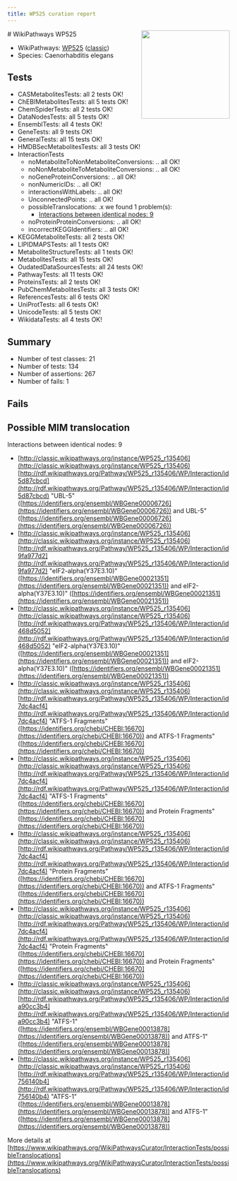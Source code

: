 ```yaml
---
title: WP525 curation report
---
```


<img style="float: right; width: 200px" src="https://upload.wikimedia.org/wikipedia/commons/thumb/8/83/Wplogo_with_text_500.png/640px-Wplogo_with_text_500.png" />
# WikiPathways WP525

* WikiPathways: [WP525](https://wikipathways.org/pathways/WP525) ([classic](https://classic.wikipathways.org/instance/WP525))
* Species: Caenorhabditis elegans
## Tests
* CASMetabolitesTests: all 2 tests OK!
* ChEBIMetabolitesTests: all 5 tests OK!
* ChemSpiderTests: all 2 tests OK!
* DataNodesTests: all 5 tests OK!
* EnsemblTests: all 4 tests OK!
* GeneTests: all 9 tests OK!
* GeneralTests: all 15 tests OK!
* HMDBSecMetabolitesTests: all 3 tests OK!
* InteractionTests
    * noMetaboliteToNonMetaboliteConversions: .. all OK!
    * noNonMetaboliteToMetaboliteConversions: .. all OK!
    * noGeneProteinConversions: .. all OK!
    * nonNumericIDs: .. all OK!
    * interactionsWithLabels: .. all OK!
    * UnconnectedPoints: .. all OK!
    * possibleTranslocations: .x we found 1 problem(s):
        * [Interactions between identical nodes: 9](#1c11820e)
    * noProteinProteinConversions: .. all OK!
    * incorrectKEGGIdentifiers: .. all OK!
* KEGGMetaboliteTests: all 2 tests OK!
* LIPIDMAPSTests: all 1 tests OK!
* MetaboliteStructureTests: all 1 tests OK!
* MetabolitesTests: all 15 tests OK!
* OudatedDataSourcesTests: all 24 tests OK!
* PathwayTests: all 11 tests OK!
* ProteinsTests: all 2 tests OK!
* PubChemMetabolitesTests: all 3 tests OK!
* ReferencesTests: all 6 tests OK!
* UniProtTests: all 6 tests OK!
* UnicodeTests: all 5 tests OK!
* WikidataTests: all 4 tests OK!


## Summary

* Number of test classes: 21
* Number of tests: 134
* Number of assertions: 267
* Number of fails: 1

## Fails

<a name="1c11820e" />

## Possible MIM translocation

Interactions between identical nodes: 9

* [http://classic.wikipathways.org/instance/WP525_r135406](http://classic.wikipathways.org/instance/WP525_r135406) [http://rdf.wikipathways.org/Pathway/WP525_r135406/WP/Interaction/id5d87cbcd](http://rdf.wikipathways.org/Pathway/WP525_r135406/WP/Interaction/id5d87cbcd) "UBL-5" ([https://identifiers.org/ensembl/WBGene00006726](https://identifiers.org/ensembl/WBGene00006726)) and 
UBL-5" ([https://identifiers.org/ensembl/WBGene00006726](https://identifiers.org/ensembl/WBGene00006726))
* [http://classic.wikipathways.org/instance/WP525_r135406](http://classic.wikipathways.org/instance/WP525_r135406) [http://rdf.wikipathways.org/Pathway/WP525_r135406/WP/Interaction/id9fa977d2](http://rdf.wikipathways.org/Pathway/WP525_r135406/WP/Interaction/id9fa977d2) "eIF2-alpha(Y37E3.10)" ([https://identifiers.org/ensembl/WBGene00021351](https://identifiers.org/ensembl/WBGene00021351)) and 
eIF2-alpha(Y37E3.10)" ([https://identifiers.org/ensembl/WBGene00021351](https://identifiers.org/ensembl/WBGene00021351))
* [http://classic.wikipathways.org/instance/WP525_r135406](http://classic.wikipathways.org/instance/WP525_r135406) [http://rdf.wikipathways.org/Pathway/WP525_r135406/WP/Interaction/id468d5052](http://rdf.wikipathways.org/Pathway/WP525_r135406/WP/Interaction/id468d5052) "eIF2-alpha(Y37E3.10)" ([https://identifiers.org/ensembl/WBGene00021351](https://identifiers.org/ensembl/WBGene00021351)) and 
eIF2-alpha(Y37E3.10)" ([https://identifiers.org/ensembl/WBGene00021351](https://identifiers.org/ensembl/WBGene00021351))
* [http://classic.wikipathways.org/instance/WP525_r135406](http://classic.wikipathways.org/instance/WP525_r135406) [http://rdf.wikipathways.org/Pathway/WP525_r135406/WP/Interaction/id7dc4acf4](http://rdf.wikipathways.org/Pathway/WP525_r135406/WP/Interaction/id7dc4acf4) "ATFS-1  Fragments" ([https://identifiers.org/chebi/CHEBI:16670](https://identifiers.org/chebi/CHEBI:16670)) and 
ATFS-1  Fragments" ([https://identifiers.org/chebi/CHEBI:16670](https://identifiers.org/chebi/CHEBI:16670))
* [http://classic.wikipathways.org/instance/WP525_r135406](http://classic.wikipathways.org/instance/WP525_r135406) [http://rdf.wikipathways.org/Pathway/WP525_r135406/WP/Interaction/id7dc4acf4](http://rdf.wikipathways.org/Pathway/WP525_r135406/WP/Interaction/id7dc4acf4) "ATFS-1  Fragments" ([https://identifiers.org/chebi/CHEBI:16670](https://identifiers.org/chebi/CHEBI:16670)) and 
Protein Fragments" ([https://identifiers.org/chebi/CHEBI:16670](https://identifiers.org/chebi/CHEBI:16670))
* [http://classic.wikipathways.org/instance/WP525_r135406](http://classic.wikipathways.org/instance/WP525_r135406) [http://rdf.wikipathways.org/Pathway/WP525_r135406/WP/Interaction/id7dc4acf4](http://rdf.wikipathways.org/Pathway/WP525_r135406/WP/Interaction/id7dc4acf4) "Protein Fragments" ([https://identifiers.org/chebi/CHEBI:16670](https://identifiers.org/chebi/CHEBI:16670)) and 
ATFS-1  Fragments" ([https://identifiers.org/chebi/CHEBI:16670](https://identifiers.org/chebi/CHEBI:16670))
* [http://classic.wikipathways.org/instance/WP525_r135406](http://classic.wikipathways.org/instance/WP525_r135406) [http://rdf.wikipathways.org/Pathway/WP525_r135406/WP/Interaction/id7dc4acf4](http://rdf.wikipathways.org/Pathway/WP525_r135406/WP/Interaction/id7dc4acf4) "Protein Fragments" ([https://identifiers.org/chebi/CHEBI:16670](https://identifiers.org/chebi/CHEBI:16670)) and 
Protein Fragments" ([https://identifiers.org/chebi/CHEBI:16670](https://identifiers.org/chebi/CHEBI:16670))
* [http://classic.wikipathways.org/instance/WP525_r135406](http://classic.wikipathways.org/instance/WP525_r135406) [http://rdf.wikipathways.org/Pathway/WP525_r135406/WP/Interaction/ida90cc3b4](http://rdf.wikipathways.org/Pathway/WP525_r135406/WP/Interaction/ida90cc3b4) "ATFS-1" ([https://identifiers.org/ensembl/WBGene00013878](https://identifiers.org/ensembl/WBGene00013878)) and 
ATFS-1" ([https://identifiers.org/ensembl/WBGene00013878](https://identifiers.org/ensembl/WBGene00013878))
* [http://classic.wikipathways.org/instance/WP525_r135406](http://classic.wikipathways.org/instance/WP525_r135406) [http://rdf.wikipathways.org/Pathway/WP525_r135406/WP/Interaction/id756140b4](http://rdf.wikipathways.org/Pathway/WP525_r135406/WP/Interaction/id756140b4) "ATFS-1" ([https://identifiers.org/ensembl/WBGene00013878](https://identifiers.org/ensembl/WBGene00013878)) and 
ATFS-1" ([https://identifiers.org/ensembl/WBGene00013878](https://identifiers.org/ensembl/WBGene00013878))


More details at [https://www.wikipathways.org/WikiPathwaysCurator/InteractionTests/possibleTranslocations](https://www.wikipathways.org/WikiPathwaysCurator/InteractionTests/possibleTranslocations)

